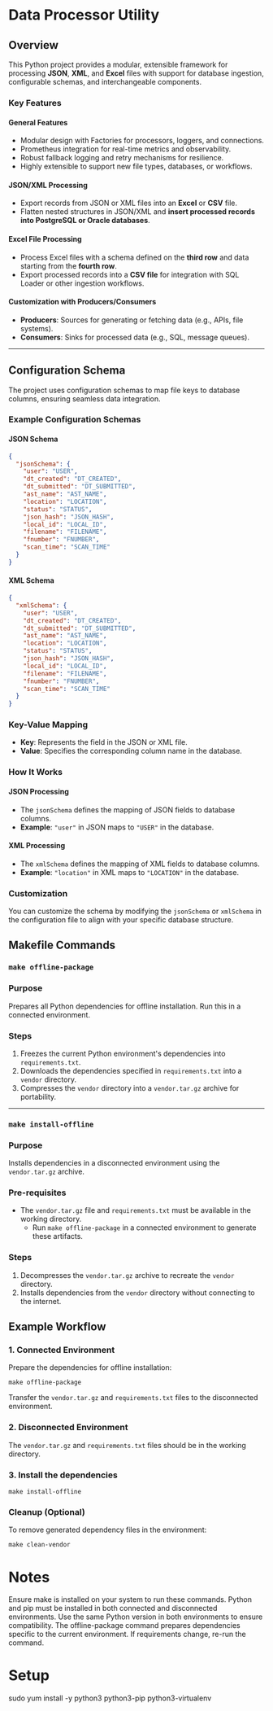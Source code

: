 # **Data Processor Utility**

## **Overview**

This Python project provides a modular, extensible framework for processing **JSON**, **XML**, and **Excel** files with support for database ingestion, configurable schemas, and interchangeable components.

### Key Features

#### General Features
- Modular design with Factories for processors, loggers, and connections.
- Prometheus integration for real-time metrics and observability.
- Robust fallback logging and retry mechanisms for resilience.
- Highly extensible to support new file types, databases, or workflows.

#### JSON/XML Processing
- Export records from JSON or XML files into an **Excel** or **CSV** file.
- Flatten nested structures in JSON/XML and **insert processed records into PostgreSQL or Oracle databases**.

#### Excel File Processing
- Process Excel files with a schema defined on the **third row** and data starting from the **fourth row**.
- Export processed records into a **CSV file** for integration with SQL Loader or other ingestion workflows.

#### Customization with Producers/Consumers
- **Producers**: Sources for generating or fetching data (e.g., APIs, file systems).
- **Consumers**: Sinks for processed data (e.g., SQL, message queues).

---

## **Configuration Schema**

The project uses configuration schemas to map file keys to database columns, ensuring seamless data integration.

### Example Configuration Schemas

#### **JSON Schema**
```json
{
  "jsonSchema": {
    "user": "USER",
    "dt_created": "DT_CREATED",
    "dt_submitted": "DT_SUBMITTED",
    "ast_name": "AST_NAME",
    "location": "LOCATION",
    "status": "STATUS",
    "json_hash": "JSON_HASH",
    "local_id": "LOCAL_ID",
    "filename": "FILENAME",
    "fnumber": "FNUMBER",
    "scan_time": "SCAN_TIME"
  }
}
```

#### **XML Schema**
```json
{
  "xmlSchema": {
    "user": "USER",
    "dt_created": "DT_CREATED",
    "dt_submitted": "DT_SUBMITTED",
    "ast_name": "AST_NAME",
    "location": "LOCATION",
    "status": "STATUS",
    "json_hash": "JSON_HASH",
    "local_id": "LOCAL_ID",
    "filename": "FILENAME",
    "fnumber": "FNUMBER",
    "scan_time": "SCAN_TIME"
  }
}
```

### Key-Value Mapping

- **Key**: Represents the field in the JSON or XML file.
- **Value**: Specifies the corresponding column name in the database.

### How It Works

#### **JSON Processing**
- The `jsonSchema` defines the mapping of JSON fields to database columns.
- **Example**: `"user"` in JSON maps to `"USER"` in the database.

#### **XML Processing**
- The `xmlSchema` defines the mapping of XML fields to database columns.
- **Example**: `"location"` in XML maps to `"LOCATION"` in the database.

### Customization
You can customize the schema by modifying the `jsonSchema` or `xmlSchema` in the configuration file to align with your specific database structure.


## Makefile Commands

### `make offline-package`

### Purpose
Prepares all Python dependencies for offline installation. Run this in a connected environment.

### Steps
1. Freezes the current Python environment's dependencies into `requirements.txt`.
2. Downloads the dependencies specified in `requirements.txt` into a `vendor` directory.
3. Compresses the `vendor` directory into a `vendor.tar.gz` archive for portability.

---

### `make install-offline`

### **Purpose**
Installs dependencies in a disconnected environment using the `vendor.tar.gz` archive.

### **Pre-requisites**
- The `vendor.tar.gz` file and `requirements.txt` must be available in the working directory.  
  - Run `make offline-package` in a connected environment to generate these artifacts.

### **Steps**
1. Decompresses the `vendor.tar.gz` archive to recreate the `vendor` directory.
2. Installs dependencies from the `vendor` directory without connecting to the internet.


## Example Workflow

### 1. Connected Environment

Prepare the dependencies for offline installation:

```make offline-package```

Transfer the ```vendor.tar.gz``` and ```requirements.txt``` files to the disconnected environment.

### 2. Disconnected Environment

The ```vendor.tar.gz``` and ```requirements.txt``` files should be in the working directory.

### 3. Install the dependencies

```make install-offline```

### Cleanup (Optional)

To remove generated dependency files in the environment:

```make clean-vendor```

# Notes

Ensure make is installed on your system to run these commands.
Python and pip must be installed in both connected and disconnected environments.
Use the same Python version in both environments to ensure compatibility.
The offline-package command prepares dependencies specific to the current environment. If requirements change, re-run the command.

# Setup

sudo yum install -y python3 python3-pip python3-virtualenv